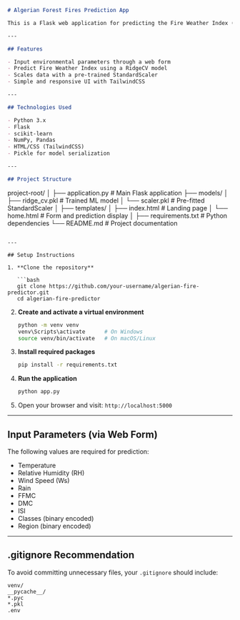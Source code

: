 ```markdown
# Algerian Forest Fires Prediction App

This is a Flask web application for predicting the Fire Weather Index (FWI) using a trained Ridge Regression model. The model is based on Algerian forest fire data and utilizes standard machine learning tools for preprocessing and prediction.

---

## Features

- Input environmental parameters through a web form  
- Predict Fire Weather Index using a RidgeCV model  
- Scales data with a pre-trained StandardScaler  
- Simple and responsive UI with TailwindCSS  

---

## Technologies Used

- Python 3.x  
- Flask  
- scikit-learn  
- NumPy, Pandas  
- HTML/CSS (TailwindCSS)  
- Pickle for model serialization  

---

## Project Structure

```

project-root/
│
├── application.py                   # Main Flask application
├── models/
│   ├── ridge_cv.pkl         # Trained ML model
│   └── scaler.pkl           # Pre-fitted StandardScaler
│
├── templates/
│   ├── index.html           # Landing page
│   └── home.html            # Form and prediction display
│
├── requirements.txt         # Python dependencies
└── README.md                # Project documentation

```

---

## Setup Instructions

1. **Clone the repository**

   ```bash
   git clone https://github.com/your-username/algerian-fire-predictor.git
   cd algerian-fire-predictor
```

2. **Create and activate a virtual environment**

   ```bash
   python -m venv venv
   venv\Scripts\activate      # On Windows
   source venv/bin/activate   # On macOS/Linux
   ```

3. **Install required packages**

   ```bash
   pip install -r requirements.txt
   ```

4. **Run the application**

   ```bash
   python app.py
   ```

5. Open your browser and visit: `http://localhost:5000`

---

## Input Parameters (via Web Form)

The following values are required for prediction:

* Temperature
* Relative Humidity (RH)
* Wind Speed (Ws)
* Rain
* FFMC
* DMC
* ISI
* Classes (binary encoded)
* Region (binary encoded)

---

## .gitignore Recommendation

To avoid committing unnecessary files, your `.gitignore` should include:

```
venv/
__pycache__/
*.pyc
*.pkl
.env
```